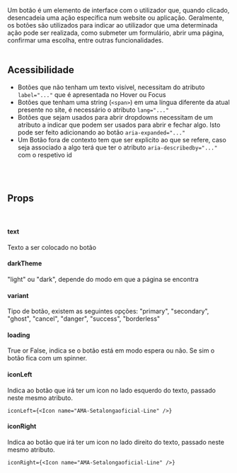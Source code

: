 Um botão é um elemento de interface com o utilizador que, quando clicado, desencadeia uma ação específica num website ou aplicação. Geralmente, os botões são utilizados para indicar ao utilizador que uma determinada ação pode ser realizada, como submeter um formulário, abrir uma página, confirmar uma escolha, entre outras funcionalidades.
<br>
<br>

## Acessibilidade
- Botões que não tenham um texto visível, necessitam do atributo `label="..."` que é apresentada no Hover ou Focus
- Botões que tenham uma string (`<span>`) em uma língua diferente da atual presente no site, é necessário o atributo `lang="..."`
- Botões que sejam usados para abrir dropdowns necessitam de um atributo a indicar que podem ser usados para abrir e fechar algo. Isto pode ser feito adicionando ao botão `aria-expanded="..."`
- Um Botão fora de contexto tem que ser explicito ao que se refere, caso seja associado a algo terá que ter o atributo `aria-describedby="..."` com o respetivo id

<br>
<br>

## Props
<br>

#### text
Texto a ser colocado no botão

#### darkTheme
"light" ou "dark", depende do modo em que a página se encontra

#### variant
Tipo de botão, existem as seguintes opções: "primary", "secondary", "ghost", "cancel", "danger", "success", "borderless"

#### loading
True or False, indica se o botão está em modo espera ou não. Se sim o botão fica com um spinner.

#### iconLeft
Indica ao botão que irá ter um icon no lado esquerdo do texto, passado neste mesmo atributo.

    iconLeft={<Icon name="AMA-Setalongaoficial-Line" />}

#### iconRight
Indica ao botão que irá ter um icon no lado direito do texto, passado neste mesmo atributo.

    iconRight={<Icon name="AMA-Setalongaoficial-Line" />}
